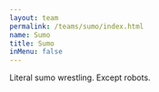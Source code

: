 ```yaml
---
layout: team
permalink: /teams/sumo/index.html
name: Sumo
title: Sumo
inMenu: false
---
```


Literal sumo wrestling. Except robots.
